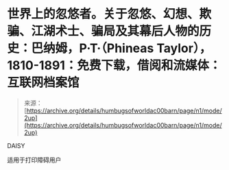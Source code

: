 <!--yml

category: 未分类

date: 2024-05-27 14:29:29

-->

# 世界上的忽悠者。关于忽悠、幻想、欺骗、江湖术士、骗局及其幕后人物的历史：巴纳姆，P·T·（Phineas Taylor），1810-1891：免费下载，借阅和流媒体：互联网档案馆

> 来源：[https://archive.org/details/humbugsofworldac00barn/page/n1/mode/2up](https://archive.org/details/humbugsofworldac00barn/page/n1/mode/2up)

DAISY

适用于打印障碍用户
